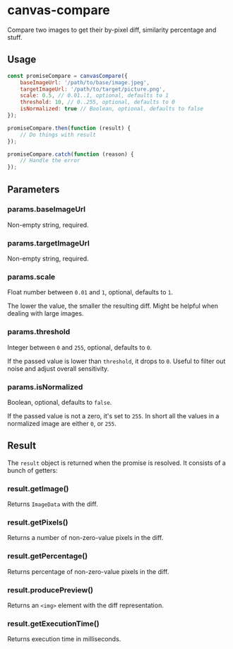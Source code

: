# canvas-compare

Compare two images to get their by-pixel diff, similarity percentage and stuff.


## Usage

```javascript
const promiseCompare = canvasCompare({
	baseImageUrl: '/path/to/base/image.jpeg',
	targetImageUrl: '/path/to/target/picture.png',
	scale: 0.5, // 0.01..1, optional, defaults to 1
	threshold: 10, // 0..255, optional, defaults to 0
	isNormalized: true // Boolean, optional, defaults to false
});

promiseCompare.then(function (result) {
	// Do things with result
});

promiseCompare.catch(function (reason) {
	// Handle the error
});
```


## Parameters

### params.baseImageUrl

Non-empty string, required.

### params.targetImageUrl

Non-empty string, required.

### params.scale

Float number between `0.01` and `1`, optional, defaults to `1`.

The lower the value, the smaller the resulting diff. Might be helpful when dealing with large images.

### params.threshold

Integer between `0` and `255`, optional, defaults to `0`.

If the passed value is lower than `threshold`, it drops to `0`. Useful to filter out noise and adjust overall sensitivity.

### params.isNormalized

Boolean, optional, defaults to `false`.

If the passed value is not a zero, it's set to `255`. In short all the values in a normalized image are either `0`, or `255`.


## Result

The `result` object is returned when the promise is resolved. It consists of a bunch of getters:

### result.getImage()

Returns `ImageData` with the diff.

### result.getPixels()

Returns a number of non-zero-value pixels in the diff.

### result.getPercentage()

Returns percentage of non-zero-value pixels in the diff.

### result.producePreview()

Returns an `<img>` element with the diff representation.

### result.getExecutionTime()

Returns execution time in milliseconds.
